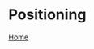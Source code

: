 <!DOCTYPE html>
<html>
<head>
	<title>Positioning</title>
</head>
<body>
<h1>Positioning</h1>
<a href="index.html">Home</a>
</body>
</html>







